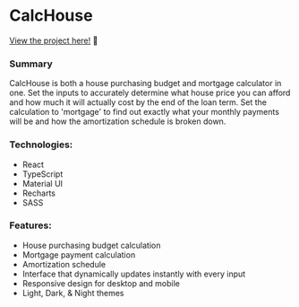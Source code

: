 # CalcHouse

<p><a href="https://kfig21.github.io/house_calc/" target="_blank" rel="noopener noreferrer">View the project here!</a> 👀</p>

<h3>Summary</h3>
<p>CalcHouse is both a house purchasing budget and mortgage calculator in one. Set the inputs to accurately determine what house price you can afford and how much it will actually cost by the end of the loan term. Set the calculation to 'mortgage' to find out exactly what your monthly payments will be and how the amortization schedule is broken down.</p>

 <h3>Technologies:</h3>
  <ul>
  <li>React</li>
  <li>TypeScript</li>
  <li>Material UI</li>
  <li>Recharts</li>
  <li>SASS</li>
 </ul>

 <h3>Features:</h3>
 <ul>
  <li>House purchasing budget calculation</li>
  <li>Mortgage payment calculation</li>
  <li>Amortization schedule</li>
  <li>Interface that dynamically updates instantly with every input</li>
  <li>Responsive design for desktop and mobile</li>
  <li>Light, Dark, & Night themes</li>
 </ul>
